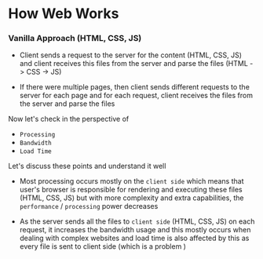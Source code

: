 # How Web Works

### Vanilla Approach (HTML, CSS, JS)

- Client sends a request to the server for the content (HTML, CSS, JS) and client receives this files from the server and parse the files (HTML -> CSS -> JS)

- If there were multiple pages, then client sends different requests to the server for each page and for each request, client receives the files from the server and parse the files

Now let's check in the perspective of

- `Processing`
- `Bandwidth`
- `Load Time`

Let's discuss these points and understand it well

- Most processing occurs mostly on the `client side` which means that user's browser is responsible for rendering and executing these files (HTML, CSS, JS) but with more complexity and extra capabilities, the `performance` / `processing` power decreases

- As the server sends all the files to `client side` (HTML, CSS, JS) on each request, it increases the bandwidth usage and this mostly occurs when dealing with complex websites and load time is also affected by this as every file is sent to client side (which is a problem )